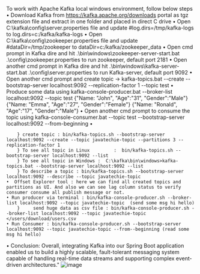 To work with Apache Kafka local windows environment, follow below steps
	• Download Kafka from https://kafka.apache.org/downloads portal as tgz extension file and extract in one folder and placed in direct C drive 
	• Open C:\kafka\config\server.properties file and update #log.dirs=/tmp/kafka-logs to log.dirs=c:/kafka/kafka-logs
	• Open C:\kafka\config\zookeeper.properties file and update #dataDir=/tmp/zookeeper to dataDir=c:/kafka/zookeeper_data
	• Open cmd prompt in Kafka dire and hit .\bin\windows\zookeeper-server-start.bat .\config\zookeeper.properties to run zookeeper, default port 2181
	• Open another cmd prompt in Kafka dire and hit .\bin\windows\kafka-server-start.bat .\config\server.properties to run Kafka-server, default port 9092
	• Open another cmd prompt and create topic -> kafka-topics.bat --create --bootstrap-server localhost:9092 --replication-factor 1 --topic test
	• Produce some data using kafka-console-producer.bat --broker-list localhost:9092 --topic test
		{"Name: "John", "Age":"31", "Gender":"Male"} 
		{"Name: "Emma", "Age":"27", "Gender":"Female"}
		 {"Name: "Ronald", "Age":"17", "Gender":"Male"}
	• Open another cmd prompt to consume the topic using kafka-console-consumer.bat --topic test --bootstrap-server localhost:9092 --from-beginning
	• 
	
		} create topic : bin/kafka-topics.sh --bootstrap-server localhost:9092 --create --topic javatechie-topic --partitions 3 --replication-factor 1 
		} To see all topic in Linux         :  bin/kafka-topics.sh --bootstrap-server localhost:9092 --list
		} To see all topic in Windows :  C:\kafka\bin\windows>kafka-topics.bat --bootstrap-server localhost:9092 --list
		} To describe a topic : bin/kafka-topics.sh --bootstrap-server localhost:9092 --describe --topic javatechie-topic
	•  Offset Explorer tool : here we can find all created topics and partitions as UI. And also we can see lag column status to verify consumer consume all publish message or not.
	• Run producer via terminal : bin/kafka-console-producer.sh --broker-list localhost:9092 --topic javatechie-topic  (send some msg hi hello)
		}     send huge data as csv file : bin/kafka-console-producer.sh --broker-list localhost:9092 --topic javatechie-topic </users/download/users.csv
	• Run Consumer : bin/kafka-console-producer.sh --bootstrap-server localhost:9092 --topic javatechie-topic --from--beginning (read some msg hi hello)

• Conclusion: Overall, integrating Kafka into our Spring Boot application enabled us to build a highly scalable, fault-tolerant messaging system capable of handling real-time data streams and supporting complex event-driven architectures."
![image](https://github.com/mithilesh108/MS-Kafka-Pub-Sub/assets/62215905/0f0981b0-728f-4edc-beef-485e326a421d)
